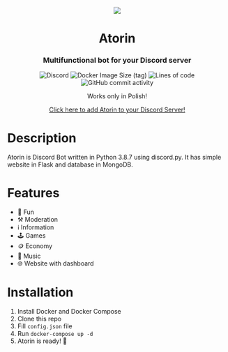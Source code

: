 <p align="center"><img src="https://cdn.discordapp.com/avatars/408959273956147200/d26356dd40d8b76e10c0678b4afe3f1b.webp?size=256"></p>
<h1 align="center">Atorin</h1>
<h3 align="center">Multifunctional bot for your Discord server</h3>
<p align="center"><img alt="Discord" src="https://img.shields.io/discord/408960275933429760?label=discord"> <img alt="Docker Image Size (tag)" src="https://img.shields.io/docker/image-size/liamdj23/atorin/latest"> <img alt="Lines of code" src="https://img.shields.io/tokei/lines/github/liamdj23/Atorin"> <img alt="GitHub commit activity" src="https://img.shields.io/github/commit-activity/m/liamdj23/Atorin"></p>
<p align="center">Works only in Polish!</p>
<p align="center"><a href="https://liamdj23.ovh/addbot">Click here to add Atorin to your Discord Server!</a></p>

# Description
Atorin is Discord Bot written in Python 3.8.7 using discord.py. It has simple website in Flask and database in MongoDB.

# Features
- 🎲 Fun
- ⚒️ Moderation
- ℹ️ Information
- 🕹️ Games
- 🪙 Economy
- 🎵 Music
- 🌐 Website with dashboard

# Installation
1. Install Docker and Docker Compose
2. Clone this repo
3. Fill `config.json` file
4. Run `docker-compose up -d`
5. Atorin is ready! 🎉